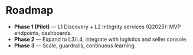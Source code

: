 # Roadmap
- **Phase 1 (Pilot)** — L1 Discovery + L2 Integrity services (Q2025): MVP endpoints, dashboards.
- **Phase 2** — Expand to L3/L4, integrate with logistics and seller console.
- **Phase 3** — Scale, guardrails, continuous learning.
